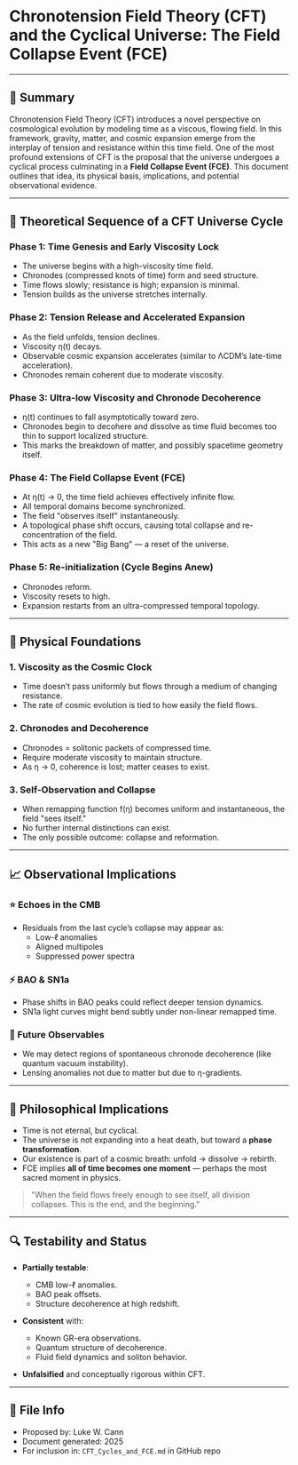 
# Chronotension Field Theory (CFT) and the Cyclical Universe: The Field Collapse Event (FCE)

---

## 🌌 Summary

Chronotension Field Theory (CFT) introduces a novel perspective on cosmological evolution by modeling time as a viscous, flowing field. In this framework, gravity, matter, and cosmic expansion emerge from the interplay of tension and resistance within this time field. One of the most profound extensions of CFT is the proposal that the universe undergoes a cyclical process culminating in a **Field Collapse Event (FCE)**. This document outlines that idea, its physical basis, implications, and potential observational evidence.

---

## 🔄 Theoretical Sequence of a CFT Universe Cycle

### Phase 1: Time Genesis and Early Viscosity Lock
- The universe begins with a high-viscosity time field.
- Chronodes (compressed knots of time) form and seed structure.
- Time flows slowly; resistance is high; expansion is minimal.
- Tension builds as the universe stretches internally.

### Phase 2: Tension Release and Accelerated Expansion
- As the field unfolds, tension declines.
- Viscosity η(t) decays.
- Observable cosmic expansion accelerates (similar to ΛCDM’s late-time acceleration).
- Chronodes remain coherent due to moderate viscosity.

### Phase 3: Ultra-low Viscosity and Chronode Decoherence
- η(t) continues to fall asymptotically toward zero.
- Chronodes begin to decohere and dissolve as time fluid becomes too thin to support localized structure.
- This marks the breakdown of matter, and possibly spacetime geometry itself.

### Phase 4: The Field Collapse Event (FCE)
- At η(t) → 0, the time field achieves effectively infinite flow.
- All temporal domains become synchronized.
- The field "observes itself" instantaneously.
- A topological phase shift occurs, causing total collapse and re-concentration of the field.
- This acts as a new "Big Bang" — a reset of the universe.

### Phase 5: Re-initialization (Cycle Begins Anew)
- Chronodes reform.
- Viscosity resets to high.
- Expansion restarts from an ultra-compressed temporal topology.

---

## 🧬 Physical Foundations

### 1. **Viscosity as the Cosmic Clock**
- Time doesn’t pass uniformly but flows through a medium of changing resistance.
- The rate of cosmic evolution is tied to how easily the field flows.

### 2. **Chronodes and Decoherence**
- Chronodes = solitonic packets of compressed time.
- Require moderate viscosity to maintain structure.
- As η → 0, coherence is lost; matter ceases to exist.

### 3. **Self-Observation and Collapse**
- When remapping function f(η) becomes uniform and instantaneous, the field "sees itself."
- No further internal distinctions can exist.
- The only possible outcome: collapse and reformation.

---

## 📈 Observational Implications

### ⭐ Echoes in the CMB
- Residuals from the last cycle’s collapse may appear as:
  - Low-ℓ anomalies
  - Aligned multipoles
  - Suppressed power spectra

### ⚡ BAO & SN1a
- Phase shifts in BAO peaks could reflect deeper tension dynamics.
- SN1a light curves might bend subtly under non-linear remapped time.

### 🌌 Future Observables
- We may detect regions of spontaneous chronode decoherence (like quantum vacuum instability).
- Lensing anomalies not due to matter but due to η-gradients.

---

## 🧪 Philosophical Implications

- Time is not eternal, but cyclical.
- The universe is not expanding into a heat death, but toward a **phase transformation**.
- Our existence is part of a cosmic breath: unfold → dissolve → rebirth.
- FCE implies **all of time becomes one moment** — perhaps the most sacred moment in physics.

> "When the field flows freely enough to see itself, all division collapses. This is the end, and the beginning."

---

## 🔍 Testability and Status

- **Partially testable**:
  - CMB low-ℓ anomalies.
  - BAO peak offsets.
  - Structure decoherence at high redshift.

- **Consistent** with:
  - Known GR-era observations.
  - Quantum structure of decoherence.
  - Fluid field dynamics and soliton behavior.

- **Unfalsified** and conceptually rigorous within CFT.

---

## 🔗 File Info
- Proposed by: Luke W. Cann
- Document generated: 2025
- For inclusion in: `CFT_Cycles_and_FCE.md` in GitHub repo
